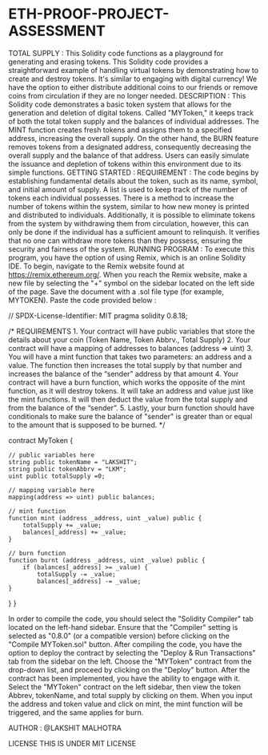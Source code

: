# ETH-PROOF-PROJECT-ASSESSMENT
TOTAL SUPPLY :
This Solidity code functions as a playground for generating and erasing tokens. This Solidity code provides a straightforward example of handling virtual tokens by demonstrating how to create and destroy tokens. It's similar to engaging with digital currency! We have the option to either distribute additional coins to our friends or remove coins from circulation if they are no longer needed.
DESCRIPTION :
This Solidity code demonstrates a basic token system that allows for the generation and deletion of digital tokens. Called "MYToken," it keeps track of both the total token supply and the balances of individual addresses. The MINT function creates fresh tokens and assigns them to a specified address, increasing the overall supply. On the other hand, the BURN feature removes tokens from a designated address, consequently decreasing the overall supply and the balance of that address. Users can easily simulate the issuance and depletion of tokens within this environment due to its simple functions.
GETTING STARTED :
REQUIREMENT : 
The code begins by establishing fundamental details about the token, such as its name, symbol, and initial amount of supply.
A list is used to keep track of the number of tokens each individual possesses.
There is a method to increase the number of tokens within the system, similar to how new money is printed and distributed to individuals.
Additionally, it is possible to eliminate tokens from the system by withdrawing them from circulation, however, this can only be done if the individual has a sufficient amount to relinquish.
It verifies that no one can withdraw more tokens than they possess, ensuring the security and fairness of the system.
RUNNING PROGRAM :
To execute this program, you have the option of using Remix, which is an online Solidity IDE. To begin, navigate to the Remix website found at https://remix.ethereum.org/.
When you reach the Remix website, make a new file by selecting the "+" symbol on the sidebar located on the left side of the page. Save the document with a .sol file type (for example, MYTOKEN). Paste the code provided below :

// SPDX-License-Identifier: MIT
pragma solidity 0.8.18;

/*
       REQUIREMENTS
    1. Your contract will have public variables that store the details about your coin (Token Name, Token Abbrv., Total Supply)
    2. Your contract will have a mapping of addresses to balances (address => uint)
    3. You will have a mint function that takes two parameters: an address and a value. 
       The function then increases the total supply by that number and increases the balance 
       of the “sender” address by that amount
    4. Your contract will have a burn function, which works the opposite of the mint function, as it will destroy tokens. 
       It will take an address and value just like the mint functions. It will then deduct the value from the total supply 
       and from the balance of the “sender”.
    5. Lastly, your burn function should have conditionals to make sure the balance of "sender" is greater than or equal 
       to the amount that is supposed to be burned.
*/

contract MyToken {

    // public variables here
    string public tokenName = "LAKSHIT";
    string public tokenAbbrv = "LKM";
    uint public totalSupply =0;

    // mapping variable here
    mapping(address => uint) public balances;
      
    // mint function
    function mint (address _address, uint _value) public {
        totalSupply += _value;
        balances[_address] += _value;
    }

    // burn function
    function burnt (address _address, uint _value) public {
        if (balances[_address] >= _value) {
            totalSupply -= _value;
            balances[_address] -= _value;
    }
}
}


In order to compile the code, you should select the "Solidity Compiler" tab located on the left-hand sidebar. Ensure that the "Compiler" setting is selected as "0.8.0" (or a compatible version) before clicking on the "Compile MYToken.sol" button.
After compiling the code, you have the option to deploy the contract by selecting the "Deploy & Run Transactions" tab from the sidebar on the left. Choose the "MYToken" contract from the drop-down list, and proceed by clicking on the "Deploy" button.
After the contract has been implemented, you have the ability to engage with it. Select the "MYToken" contract on the left sidebar, then view the token Abbrev, tokenName, and total supply by clicking on them. When you input the address and token value and click on mint, the mint function will be triggered, and the same applies for burn.

AUTHOR :
@LAKSHIT MALHOTRA

LICENSE
THIS IS UNDER MIT LICENSE
